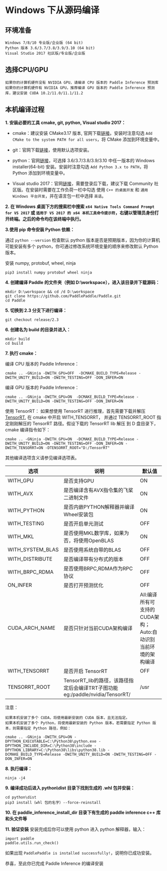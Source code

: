# Windows 下从源码编译 

## 环境准备

	Windows 7/8/10 专业版/企业版 (64 bit)
	Python 版本 3.6/3.7/3.8/3.9/3.10 (64 bit)
	Visual Studio 2017 社区版/专业版/企业版

## 选择CPU/GPU

	如果你的计算机硬件没有 NVIDIA GPU，请编译 CPU 版本的 Paddle Inference 预测库
	如果你的计算机硬件有 NVIDIA GPU，推荐编译 GPU 版本的 Paddle Inference 预测库，建议安装 CUDA 10.2/11.0/11.1/11.2

## 本机编译过程

**1. 安装必要的工具 cmake, git, python, Visual studio 2017：**

- cmake：建议安装 CMake3.17 版本, 官网下载[链接](https://cmake.org/files/v3.17/cmake-3.17.0-win64-x64.msi)。安装时注意勾选 `Add CMake to the system PATH for all users`，将 CMake 添加到环境变量中。

- git：官网下载[链接](https://github.com/git-for-windows/git/releases/download/v2.35.1.windows.2/Git-2.35.1.2-64-bit.exe)，使用默认选项安装。
	
- python：官网[链接](https://www.python.org/downloads/windows/)，可选择 3.6/3.7/3.8/3.9/3.10 中任一版本的 Windows installer(64-bit) 安装。安装时注意勾选 `Add Python 3.x to PATH`，将 Python 添加到环境变量中。

- Visual studio 2017：官网[链接](https://visualstudio.microsoft.com/zh-hans/vs/older-downloads/#visual-studio-2017-and-other-products)，需要登录后下载，建议下载 Community 社区版。在安装时需要在工作负荷一栏中勾选 使用 `C++ 的桌面开发` 和 `通用 Windows 平台开发`，并在语言包一栏中选择 `英语`。

**2. 在 Windows 桌面下方的搜索栏中搜索 `x64 Native Tools Command Prompt for VS 2017` 或 `适用于 VS 2017 的 x64 本机工具命令提示符`，右键以管理员身份打开终端。之后的命令均在该终端中执行。**

**3.使用 pip 命令安装 Python 依赖：**

通过 `python --version` 检查默认 python 版本是否是预期版本，因为你的计算机可能安装有多个 python，你可通过修改系统环境变量的顺序来修改默认 Python 版本。

安装 numpy, protobuf, wheel, ninja
```shell
pip3 install numpy protobuf wheel ninja
```

**4. 创建编译 Paddle 的文件夹（例如 D:\workspace），进入该目录并下载源码：**
```
mkdir D:\workspace && cd /d D:\workspace
git clone https://github.com/PaddlePaddle/Paddle.git
cd Paddle
```
**5. 切换到 2.3 分支下进行编译：**
```shell
git checkout release/2.3
```
**6. 创建名为 build 的目录并进入：**
```shell
mkdir build
cd build
```

**7. 执行 cmake：**

编译 CPU 版本的 Paddle Inference：
```shell
cmake .. -GNinja -DWITH_GPU=OFF  -DCMAKE_BUILD_TYPE=Release -DWITH_UNITY_BUILD=ON -DWITH_TESTING=OFF -DON_INFER=ON
```

编译 GPU 版本的 Paddle Inference：
```shell
cmake .. -GNinja -DWITH_GPU=ON  -DCMAKE_BUILD_TYPE=Release -DWITH_UNITY_BUILD=ON -DWITH_TESTING=OFF -DON_INFER=ON
```
使用 TensorRT：
如果想使用 TensorRT 进行推理，首先需要下载并解压[TensorRT](https://developer.nvidia.com/tensorrt), 
在 cmake 中开启 WITH_TENSORRT， 并通过 TENSORRT_ROOT 指定刚刚解压的 TensorRT 路径。假设下载的 TensorRT lib 解压
到 D 盘目录下， cmake 编译指令如下：
```shell
cmake .. -GNinja -DWITH_GPU=ON  -DCMAKE_BUILD_TYPE=Release -DWITH_UNITY_BUILD=ON -DWITH_TESTING=OFF -DON_INFER=ON -DWITH_TENSORRT=ON -DTENSORRT_ROOT="D:/TensorRT"
```

其他编译选项含义请参见编译选项表。

| 选项 | 说明 | 默认值 |
|--|--|--|
| WITH_GPU | 是否支持GPU | ON |
| WITH_AVX | 是否编译含有AVX指令集的飞桨二进制文件 | ON |
| WITH_PYTHON | 是否内嵌PYTHON解释器并编译Wheel安装包 | ON |
| WITH_TESTING | 是否开启单元测试 | OFF |
| WITH_MKL | 是否使用MKL数学库，如果为否，将使用OpenBLAS | ON |
| WITH_SYSTEM_BLAS | 是否使用系统自带的BLAS | OFF |
| WITH_DISTRIBUTE | 是否编译带有分布式的版本 | OFF |
| WITH_BRPC_RDMA | 是否使用BRPC,RDMA作为RPC协议 | OFF |
| ON_INFER | 是否打开预测优化 | OFF |
| CUDA_ARCH_NAME | 是否只针对当前CUDA架构编译 | All:编译所有可支持的CUDA架构；Auto:自动识别当前环境的架构编译 |
| WITH_TENSORRT | 是否开启 TensorRT | OFF |
| TENSORRT_ROOT | TensorRT_lib的路径，该路径指定后会编译TRT子图功能eg:/paddle/nvidia/TensorRT/ | /usr |

注意：

	如果本机安装了多个 CUDA，将使用最新安装的 CUDA 版本，且无法指定。
	如果本机安装了多个 Python，将使用最新安装的 Python 版本。若需要指定 Python 版本，则需要指定 Python 路径，例如：

	cmake .. -GNinja -DWITH_GPU=ON -DPYTHON_EXECUTABLE=C:\Python38\python.exe -DPYTHON_INCLUDE_DIR=C:\Python38\include -DPYTHON_LIBRARY=C:\Python38\libs\python38.lib -DCMAKE_BUILD_TYPE=Release -DWITH_UNITY_BUILD=ON -DWITH_TESTING=OFF -DON_INFER=ON

**8. 执行编译：**
```shell
ninja -j4
```

**9. 编译成功后进入 python\dist 目录下找到生成的 .whl 包并安装：**
```shell
cd python\dist
pip3 install（whl 包的名字）--force-reinstall
```

**10. 在 paddle_inference_install_dir 目录下有生成的 paddle inference c++ 库和头文件等**

**11. 验证安装**
安装完成后你可以使用 python 进入 python 解释器，输入：
```shell
import paddle
paddle.utils.run_check()
```
如果出现 `PaddlePaddle is installed successfully!`，说明你已成功安装。


恭喜，至此你已完成 Paddle Inference 的编译安装